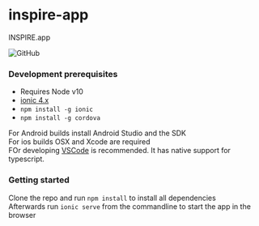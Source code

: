 # inspire-app
INSPIRE.app

![GitHub](https://img.shields.io/github/license/safetyinnovation/inspire-fiware-demoApp.svg)



### Development  prerequisites
* Requires Node v10
* [ionic 4.x](https://ionicframework.com/)
* `npm install -g ionic`
* `npm install -g cordova`

For Android builds install Android Studio and the SDK  
For ios builds OSX and Xcode are required  
FOr developing [VSCode](https://code.visualstudio.com/) is recommended. It has native support for typescript.

### Getting started
Clone the repo and run `npm install` to install all dependencies  
Afterwards run `ionic serve` from the commandline to start the app in the browser

